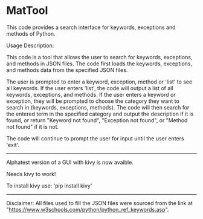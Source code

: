 # MatTool
This code provides a search interface for keywords, exceptions and methods of Python.


Usage Description:

This code is a tool that allows the user to search for keywords, exceptions, and methods in JSON files. The code first loads the keywords, exceptions, and methods data from the specified JSON files.

The user is prompted to enter a keyword, exception, method or 'list' to see all keywords. If the user enters 'list', the code will output a list of all keywords, exceptions, and methods. If the user enters a keyword or exception, they will be prompted to choose the category they want to search in (keywords, exceptions, methods). The code will then search for the entered term in the specified category and output the description if it is found, or return "Keyword not found", "Exception not found", or "Method not found" if it is not.

The code will continue to prompt the user for input until the user enters 'exit'.

------------------------------------------------------
Alphatest version of a GUI with kivy is now avaible.

Needs kivy to work!

To install kivy use:
'pip install kivy'

------------------------------------------------------

Disclaimer:
All files used to fill the JSON files were sourced from the link at "https://www.w3schools.com/python/python_ref_keywords.asp".
